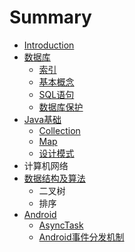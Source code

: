 # Summary

* [Introduction](README.md)
* [数据库](shu-ju-ku.md)
  * [索引](shu-ju-ku/suo-yin.md)
  * [基本概念](shu-ju-ku/ji-ben-gai-nian.md)
  * [SQL语句](shu-ju-ku/sqlyu-ju.md)
  * [数据库保护](shu-ju-ku/shu-ju-ku-bao-hu.md)
* [Java基础](javaji-chu.md)
  * [Collection](javaji-chu/collection.md)
  * [Map](javaji-chu/map.md)
  * [设计模式](javaji-chu/she-ji-mo-shi.md)
* 计算机网络
* [数据结构及算法](shu-ju-jie-gou-ji-suan-fa.md)
  * 二叉树
  * 排序
* [Android](android.md)
  * [AsyncTask](android/asynctask.md)
  * [Android事件分发机制](android/androidshi-jian-fen-fa-ji-zhi.md)

